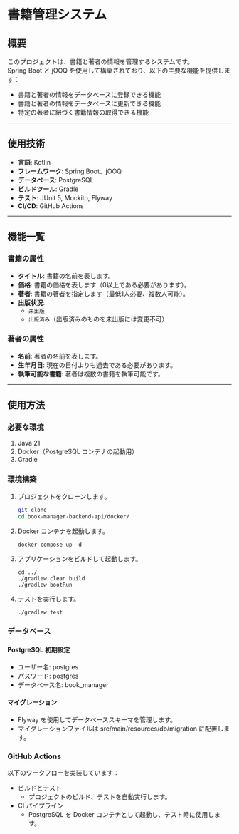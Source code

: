# 書籍管理システム

## 概要

このプロジェクトは、書籍と著者の情報を管理するシステムです。  
Spring Boot と jOOQ を使用して構築されており、以下の主要な機能を提供します：

- 書籍と著者の情報をデータベースに登録できる機能
- 書籍と著者の情報をデータベースに更新できる機能
- 特定の著者に紐づく書籍情報の取得できる機能

---

## 使用技術

- **言語**: Kotlin
- **フレームワーク**: Spring Boot、jOOQ
- **データベース**: PostgreSQL
- **ビルドツール**: Gradle
- **テスト**: JUnit 5, Mockito, Flyway
- **CI/CD**: GitHub Actions

---

## 機能一覧

### 書籍の属性
- **タイトル**: 書籍の名前を表します。
- **価格**: 書籍の価格を表します（0以上である必要があります）。
- **著者**: 書籍の著者を指定します（最低1人必要、複数人可能）。
- **出版状況**:
    - `未出版`
    - `出版済み`（出版済みのものを未出版には変更不可）

### 著者の属性
- **名前**: 著者の名前を表します。
- **生年月日**: 現在の日付よりも過去である必要があります。
- **執筆可能な書籍**: 著者は複数の書籍を執筆可能です。

---

## 使用方法

### 必要な環境

1. Java 21
2. Docker（PostgreSQL コンテナの起動用）
3. Gradle

### 環境構築

1. プロジェクトをクローンします。

   ```bash
   git clone
   cd book-manager-backend-api/docker/
   ```

2. Docker コンテナを起動します。
   ```
   docker-compose up -d
   ```
3. アプリケーションをビルドして起動します。
   ```
   cd ../
   ./gradlew clean build
   ./gradlew bootRun
   ```
4. テストを実行します。
   ```
   ./gradlew test
   ```

### データベース
#### PostgreSQL 初期設定
- ユーザー名: postgres
- パスワード: postgres
- データベース名: book_manager

#### マイグレーション
- Flyway を使用してデータベーススキーマを管理します。
- マイグレーションファイルは src/main/resources/db/migration に配置します。

### GitHub Actions
以下のワークフローを実装しています：

- ビルドとテスト
  - プロジェクトのビルド、テストを自動実行します。
- CI パイプライン
  - PostgreSQL を Docker コンテナとして起動し、テスト時に使用します。